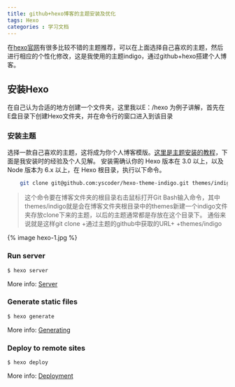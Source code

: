```yaml
---
title: github+hexo博客的主题安装及优化
tags: Hexo
categories : 学习文档
---
```


在[hexo官网](https://hexo.io/)有很多比较不错的主题推荐，可以在上面选择自己喜欢的主题，然后进行相应的个性化修改，这是我使用的主题indigo，通过github+hexo搭建个人博客。

## 安装Hexo
在自己认为合适的地方创建一个文件夹，这里我以E：/hexo 为例子讲解，首先在E盘目录下创建Hexo文件夹，并在命令行的窗口进入到该目录

### 安装主题
选择一款自己喜欢的主题，这将成为你个人博客模版。[这里是主题安装的教程](https://github.com/yscoder/hexo-theme-indigo/wiki/%E5%AE%89%E8%A3%85)，下面是我安装时的经验及个人见解。
安装需确认你的 Hexo 版本在 3.0 以上，以及 Node 版本为 6.x 以上，在 Hexo 根目录，执行以下命令。
``` bash
    git clone git@github.com:yscoder/hexo-theme-indigo.git themes/indigo
```
>这个命令要在博客文件夹的根目录右击鼠标打开Git Bash输入命令，其中themes/indigo就是会在博客文件夹根目录中的themes新建一个indigo文件夹存放clone下来的主题，以后的主题通常都是存放在这个目录下。
通俗来说就是这样git clone +通过主题的github中获取的URL+ +themes/indigo

{% image hexo-1.jpg %}

### Run server

``` bash
$ hexo server
```

More info: [Server](https://hexo.io/docs/server.html)

### Generate static files

``` bash
$ hexo generate
```

More info: [Generating](https://hexo.io/docs/generating.html)

### Deploy to remote sites

``` bash
$ hexo deploy
```

More info: [Deployment](https://hexo.io/docs/deployment.html)
